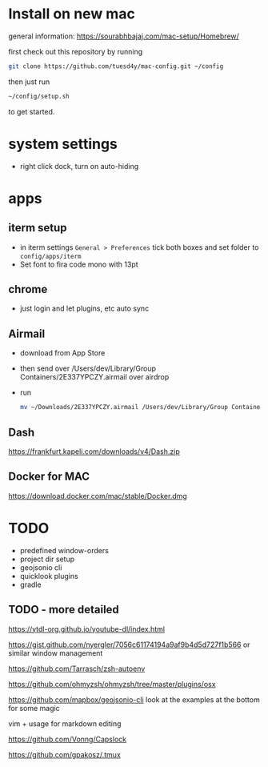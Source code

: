 # Install on new mac

 general information: https://sourabhbajaj.com/mac-setup/Homebrew/

first check out this repository by running 

```bash
git clone https://github.com/tuesd4y/mac-config.git ~/config
```


then just run 

```bash
~/config/setup.sh
```

to get started.

# system settings

- right click dock, turn on auto-hiding

# apps

## iterm setup

- in iterm settings `General > Preferences` tick both boxes and set folder to `config/apps/iterm`
- Set font to fira code mono with 13pt

## chrome

- just login and let plugins, etc auto sync

## Airmail

- download from App Store

- then send over /Users/dev/Library/Group Containers/2E337YPCZY.airmail over airdrop

- run 

  ```bash
  mv ~/Downloads/2E337YPCZY.airmail /Users/dev/Library/Group Containers/2E337YPCZY.airmail
  ```

## Dash

https://frankfurt.kapeli.com/downloads/v4/Dash.zip

## Docker for MAC

https://download.docker.com/mac/stable/Docker.dmg



# TODO

- predefined window-orders
- project dir setup
- geojsonio cli
- quicklook plugins
- gradle

## TODO - more detailed

https://ytdl-org.github.io/youtube-dl/index.html

https://gist.github.com/nyergler/7056c61174194a9af9b4d5d727f1b566 or similar window management

https://github.com/Tarrasch/zsh-autoenv

https://github.com/ohmyzsh/ohmyzsh/tree/master/plugins/osx

https://github.com/mapbox/geojsonio-cli look at the examples at the bottom for some magic

vim + usage for markdown editing

https://github.com/Vonng/Capslock

https://github.com/gpakosz/.tmux